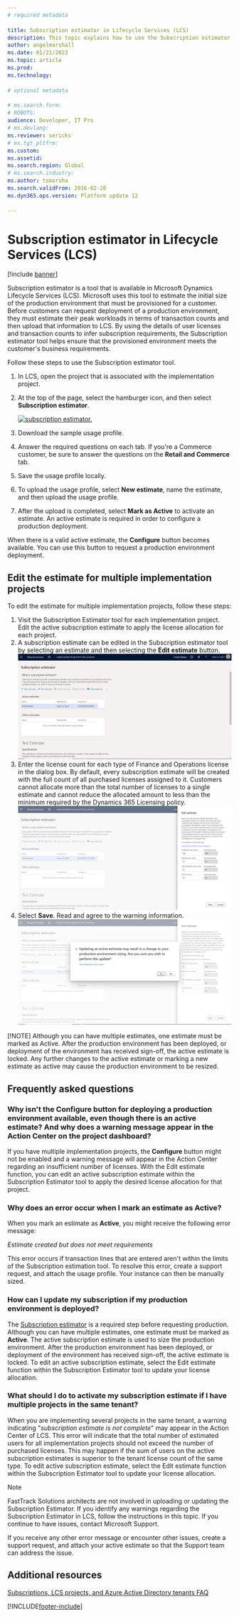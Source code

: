 ```yaml
---
# required metadata

title: Subscription estimator in Lifecycle Services (LCS)
description: This topic explains how to use the Subscription estimator tool that is available in Lifecycle Services (LCS).
author: angelmarshall
ms.date: 01/21/2022
ms.topic: article
ms.prod: 
ms.technology: 

# optional metadata

# ms.search.form: 
# ROBOTS: 
audience: Developer, IT Pro
# ms.devlang: 
ms.reviewer: sericks
# ms.tgt_pltfrm: 
ms.custom: 
ms.assetid: 
ms.search.region: Global
# ms.search.industry: 
ms.author: tsmarsha
ms.search.validFrom: 2016-02-28
ms.dyn365.ops.version: Platform update 12

---
```

# Subscription estimator in Lifecycle Services (LCS)

[!include [banner](../includes/banner.md)]

Subscription estimator is a tool that is available in Microsoft Dynamics Lifecycle Services (LCS). Microsoft uses this tool to estimate the initial size of the production environment that must be provisioned for a customer. Before customers can request deployment of a production environment, they must estimate their peak workloads in terms of transaction counts and then upload that information to LCS. By using the details of user licenses and transaction counts to infer subscription requirements, the Subscription estimator tool helps ensure that the provisioned environment meets the customer's business requirements.

Follow these steps to use the Subscription estimator tool.

1. In LCS, open the project that is associated with the implementation project.
2. At the top of the page, select the hamburger icon, and then select **Subscription estimator**.

    [![subscription estimator.](./media/subscription_estimator_01.png)](./media/subscription_estimator_01.png)

3. Download the sample usage profile.
4. Answer the required questions on each tab. If you're a Commerce customer, be sure to answer the questions on the **Retail and Commerce** tab.
5. Save the usage profile locally.
6. To upload the usage profile, select **New estimate**, name the estimate, and then upload the usage profile.
7. After the upload is completed, select **Mark as Active** to activate an estimate. An active estimate is required in order to configure a production deployment.

When there is a valid active estimate, the **Configure** button becomes available. You can use this button to request a production environment deployment.

## Edit the estimate for multiple implementation projects

To edit the estimate for multiple implementation projects, follow these steps:

1. Visit the Subscription Estimator tool for each implementation project. Edit the active subscription estimate to apply the license allocation for each project.
2. A subscription estimate can be edited in the Subscription estimator tool by selecting an estimate and then selecting the **Edit estimate** button.
    [![Subscription estimator edit button](./media/SubscriptionEstimatorWithEdit.jpg)](./media/SubscriptionEstimatorWithEdit.jpg)
3. Enter the license count for each type of Finance and Operations license in the dialog box. By default, every subscription estimate will be created with the full count of all purchased licenses assigned to it. Customers cannot allocate more than the total number of licenses to a single estimate and cannot reduce the allocated amount to less than the minimum required by the Dynamics 365 Licensing policy.
    [![Subscription estimator edit dialog](./media/SubscriptionEstimatorEditDialog.jpg)](./media/SubscriptionEstimatorEditDialog.jpg)
4. Select **Save**. Read and agree to the warning information.  
    [![Subscription estimator active edit warning](./media/SubscriptionEstimatorEditDialogWarning.jpg)](./media/SubscriptionEstimatorEditDialogWarning.jpg)

[!NOTE] Although you can have multiple estimates, one estimate must be marked as Active. After the production environment has been deployed, or deployment of the environment has received sign-off, the active estimate is locked. Any further changes to the active estimate or marking a new estimate as active may cause the production environment to be resized.

## Frequently asked questions

### Why isn't the **Configure** button for deploying a production environment available, even though there is an active estimate? And why does a warning message appear in the Action Center on the project dashboard?

If you have multiple implementation projects, the **Configure** button might not be enabled and a warning message will appear in the Action Center regarding an insufficient number of licenses. With the Edit estimate function, you can  edit an active subscription estimate within the Subscription Estimator tool to apply the desired license allocation for that project.

### Why does an error occur when I mark an estimate as **Active**?

When you mark an estimate as **Active**, you might receive the following error message:

*Estimate created but does not meet requirements*

This error occurs if transaction lines that are entered aren't within the limits of the Subscription estimation tool. To resolve this error, create a support request, and attach the usage profile. Your instance can then be manually sized.

### How can I update my subscription if my production environment is deployed?

The [Subscription estimator](subscription-estimator.md) is a required step before requesting production. Although you can have multiple estimates, one estimate must be marked as  **Active**. The active subscription estimate is used to size the production environment. After the production environment has been deployed, or deployment of the environment has received sign-off, the active estimate is locked. To edit an active subscription estimate, select the Edit estimate function within the Subscription Estimator tool to update your license allocation.

### What should I do to activate my subscription estimate if I have multiple projects in the same tenant?

When you are implementing several projects in the same tenant, a warning indicating "*subscription estimate is not complete*" may appear in the Action Center of LCS. This error will indicate that the total number of estimated users for all implementation projects should not exceed the number of purchased licenses. This may happen if the sum of users on the active subscription estimates is superior to the tenant license count of the same type. To edit active subscription estimate, select the Edit estimate function within the Subscription Estimator tool to update your license allocation.

> [!NOTE]
> FastTrack Solutions architects are not involved in uploading or updating the Subscription Estimator. If you identify any warnings regarding the Subscription Estimator in LCS, follow the instructions in this topic. If you continue to have issues, contact Microsoft Support.

If you receive any other error message or encounter other issues, create a support request, and attach your active estimate so that the Support team can address the issue.

## Additional resources

[Subscriptions, LCS projects, and Azure Active Directory tenants FAQ](../../fin-ops/get-started/subscription-overview.md)

[!INCLUDE[footer-include](../../../includes/footer-banner.md)]
